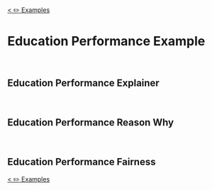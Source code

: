 [< ✏️ Examples](examples/examples)

# Education Performance Example

&nbsp;
## Education Performance Explainer

&nbsp;
## Education Performance Reason Why

&nbsp;
## Education Performance Fairness

[< ✏️ Examples](examples/examples)